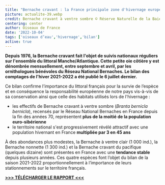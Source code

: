 ```yaml
---
title: "Bernache cravant : la France principale zone d'hivernage européenne"
picture: actualite-39.webp
credit: Bernache cravant à ventre sombre © Réserve Naturelle de la Baie de Saint Brieuc - FlickR
centering: center
author: Oiseaux de France
date: '2022-10-04'
tags: ['oiseaux d’eau','hivernage','bilan']
active: true
---
```


**Depuis 1976, la Bernache cravant fait l'objet de suivis nationaux réguliers sur l'ensemble du littoral Manche/Atlantique. Cette petite oie côtière y est dénombrée mensuellement, entre septembre et avril, par les ornithologues bénévoles du Réseau National Bernaches. Le bilan des comptages de l'hiver 2021-2022 a été publié le 6 juillet dernier.**

Ce bilan confirme l’importance du littoral français pour la survie de l’espèce et en conséquence la responsabilité européenne de notre pays vis-à-vis de sa conservation ainsi que celle des habitats utilisés lors de l'hivernage :
<ul>
<li>les effectifs de Bernache cravant à ventre sombre (<i>Branta bernicla bernicla</i>), recensés par le Réseau National Bernaches en France depuis la fin des années 70, représentent <strong>plus de la moitié de la population euro-sibérienne</strong></li>
<li>le territoire national s'est progressivement révélé attractif avec une population hivernant en France <strong>multipliée par 3 en 45 ans</strong></li>
</ul>

À des abondances plus modestes, la Bernache à ventre clair (1 000 ind.), la Bernache nonnette (1 300 ind.) et la Bernache cravant du pacifique (quelques dizaine) sont présentes en France avec une **tendance stable** depuis plusieurs années. 
Ces quatre espèces font l’objet du bilan de la saison 2021-2022 proportionnellement à l’importance de leurs stationnements sur le territoire français. 

<div style="align-center"><a href="https://cdnfiles1.biolovision.net/www.faune-france.org/userfiles/Bernachesbilan2021-2022.pdf" target="_blank"> <strong>>>> <u>TÉLÉCHARGER LE RAPPORT</u> <<<</strong></a></div>

